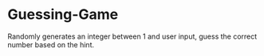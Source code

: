 # Guessing-Game
Randomly generates an integer between 1 and user input, guess the correct number based on the hint.
